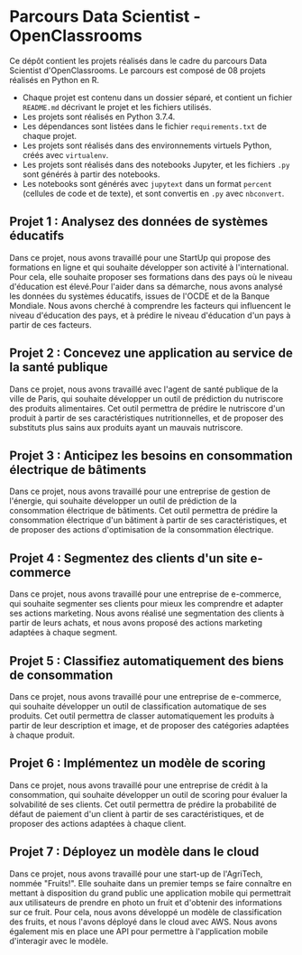 # Parcours Data Scientist - OpenClassrooms

Ce dépôt contient les projets réalisés dans le cadre du parcours Data Scientist d'OpenClassrooms. Le parcours est composé de 08 projets réalisés en Python en R.  
- Chaque projet est contenu dans un dossier séparé, et contient un fichier `README.md` décrivant le projet et les fichiers utilisés. 
- Les projets sont réalisés en Python 3.7.4. 
- Les dépendances sont listées dans le fichier `requirements.txt` de chaque projet. 
- Les projets sont réalisés dans des environnements virtuels Python, créés avec `virtualenv`.
- Les projets sont réalisés dans des notebooks Jupyter, et les fichiers `.py` sont générés à partir des notebooks.
- Les notebooks sont générés avec `jupytext` dans un format `percent` (cellules de code et de texte), et sont convertis en `.py` avec `nbconvert`.


## Projet 1 : Analysez des données de systèmes éducatifs
Dans ce projet, nous avons travaillé pour une StartUp qui propose des formations en ligne et qui souhaite développer son activité à l'international. Pour cela, elle souhaite proposer ses formations dans des pays où le niveau d'éducation est élevé.Pour l'aider dans sa démarche, nous avons analysé les données du systèmes éducatifs, issues de l'OCDE et de la Banque Mondiale. Nous avons cherché à comprendre les facteurs qui influencent le niveau d'éducation des pays, et à prédire le niveau d'éducation d'un pays à partir de ces facteurs. 


## Projet 2 : Concevez une application au service de la santé publique
Dans ce projet, nous avons travaillé avec l'agent de santé publique de la ville de Paris, qui souhaite développer un outil de prédiction du nutriscore des produits alimentaires. Cet outil permettra de prédire le nutriscore d'un produit à partir de ses caractéristiques nutritionnelles, et de proposer des substituts plus sains aux produits ayant un mauvais nutriscore.


## Projet 3 : Anticipez les besoins en consommation électrique de bâtiments
Dans ce projet, nous avons travaillé pour une entreprise de gestion de l'énergie, qui souhaite développer un outil de prédiction de la consommation électrique de bâtiments. Cet outil permettra de prédire la consommation électrique d'un bâtiment à partir de ses caractéristiques, et de proposer des actions d'optimisation de la consommation électrique.


## Projet 4 : Segmentez des clients d'un site e-commerce
Dans ce projet, nous avons travaillé pour une entreprise de e-commerce, qui souhaite segmenter ses clients pour mieux les comprendre et adapter ses actions marketing. Nous avons réalisé une segmentation des clients à partir de leurs achats, et nous avons proposé des actions marketing adaptées à chaque segment.


## Projet 5 : Classifiez automatiquement des biens de consommation
Dans ce projet, nous avons travaillé pour une entreprise de e-commerce, qui souhaite développer un outil de classification automatique de ses produits. Cet outil permettra de classer automatiquement les produits à partir de leur description et image, et de proposer des catégories adaptées à chaque produit.

## Projet 6 : Implémentez un modèle de scoring
Dans ce projet, nous avons travaillé pour une entreprise de crédit à la consommation, qui souhaite développer un outil de scoring pour évaluer la solvabilité de ses clients. Cet outil permettra de prédire la probabilité de défaut de paiement d'un client à partir de ses caractéristiques, et de proposer des actions adaptées à chaque client.


## Projet 7 : Déployez un modèle dans le cloud
Dans ce projet, nous avons travaillé pour une  start-up de l'AgriTech, nommée  "Fruits!". Elle souhaite dans un premier temps se faire connaître en mettant à disposition du grand public une application mobile qui permettrait aux utilisateurs de prendre en photo un fruit et d'obtenir des informations sur ce fruit. Pour cela, nous avons développé un modèle de classification des fruits, et nous l'avons déployé dans le cloud avec AWS. Nous avons également mis en place une API pour permettre à l'application mobile d'interagir avec le modèle.










